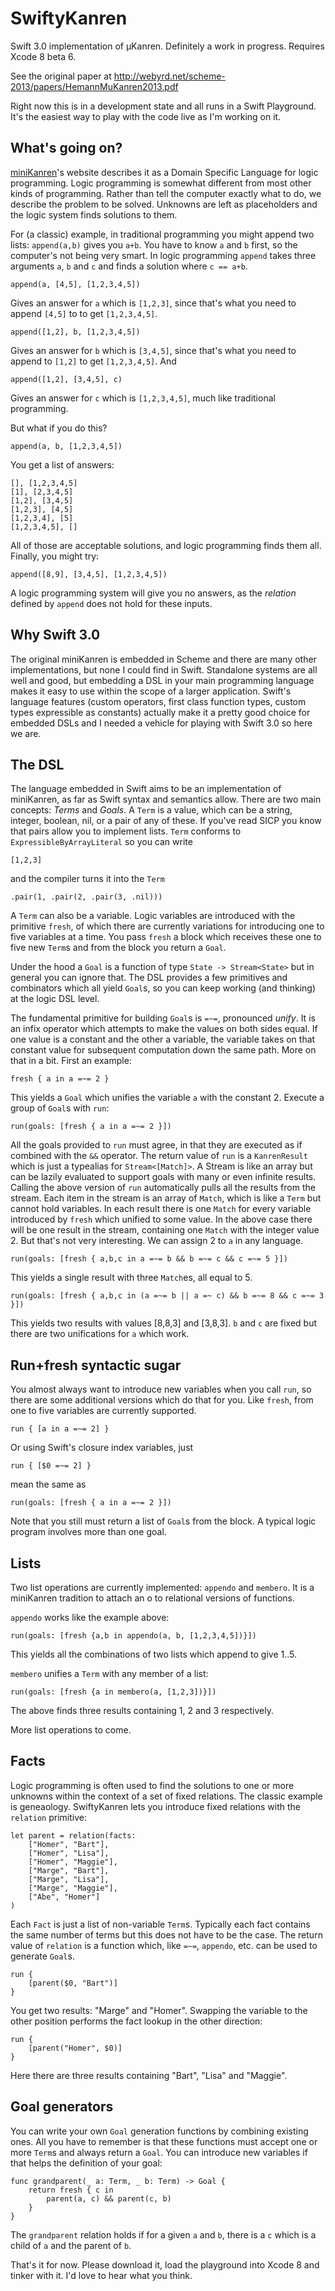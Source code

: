 # SwiftyKanren
Swift 3.0 implementation of µKanren. Definitely a work in progress. Requires Xcode 8 beta 6.

See the original paper at http://webyrd.net/scheme-2013/papers/HemannMuKanren2013.pdf

Right now this is in a development state and all runs in a Swift Playground. It's the easiest way to play with the code live as I'm working on it.

## What's going on?
[miniKanren](http://www.minikanren.org)'s website describes it as a Domain Specific Language for logic programming. Logic programming is somewhat different from most other kinds of programming. Rather than tell the computer exactly what to do, we describe the problem to be solved. Unknowns are left as placeholders and the logic system finds solutions to them.

For (a classic) example, in traditional programming you might append two lists: `append(a,b)` gives you `a+b`. You have to know `a` and `b` first, so the computer's not being very smart. In logic programming `append` takes three arguments `a`, `b` and `c` and finds a solution where `c == a+b`.

    append(a, [4,5], [1,2,3,4,5])
    
Gives an answer for `a` which is `[1,2,3]`, since that's what you need to append `[4,5]` to to get `[1,2,3,4,5]`.

    append([1,2], b, [1,2,3,4,5])
    
Gives an answer for `b` which is `[3,4,5]`, since that's what you need to append to `[1,2]` to get `[1,2,3,4,5]`. And

    append([1,2], [3,4,5], c)
    
Gives an answer for `c` which is `[1,2,3,4,5]`, much like traditional programming.

But what if you do this?

    append(a, b, [1,2,3,4,5])

You get a list of answers:

    [], [1,2,3,4,5]
    [1], [2,3,4,5]
    [1,2], [3,4,5]
    [1,2,3], [4,5]
    [1,2,3,4], [5]
    [1,2,3,4,5], []

All of those are acceptable solutions, and logic programming finds them all. Finally, you might try:

    append([8,9], [3,4,5], [1,2,3,4,5])

A logic programming system will give you no answers, as the _relation_ defined by `append` does not hold for these inputs.

## Why Swift 3.0

The original miniKanren is embedded in Scheme and there are many other implementations, but none I could find in Swift. Standalone systems are all well and good, but embedding a DSL in your main programming language makes it easy to use within the scope of a larger application. Swift's language features (custom operators, first class function types, custom types expressible as constants) actually make it a pretty good choice for embedded DSLs and I needed a vehicle for playing with Swift 3.0 so here we are.

## The DSL

The language embedded in Swift aims to be an implementation of miniKanren, as far as Swift syntax and semantics allow. There are two main concepts: _Terms_ and _Goals_. A `Term` is a value, which can be a string, integer, boolean, nil, or a pair of any of these. If you've read SICP you know that pairs allow you to implement lists. `Term` conforms to `ExpressibleByArrayLiteral` so you can write

    [1,2,3]

and the compiler turns it into the `Term`

    .pair(1, .pair(2, .pair(3, .nil)))

A `Term` can also be a variable. Logic variables are introduced with the primitive `fresh`, of which there are currently variations for introducing one to five variables at a time. You pass `fresh` a block which receives these one to five new `Term`s and from the block you return a `Goal`.

Under the hood a `Goal` is a function of type `State -> Stream<State>` but in general you can ignore that. The DSL provides a few primitives and combinators which all yield `Goal`s, so you can keep working (and thinking) at the logic DSL level.

The fundamental primitive for building `Goal`s is `=~=`, pronounced _unify_. It is an infix operator which attempts to make the values on both sides equal. If one value is a constant and the other a variable, the variable takes on that constant value for subsequent computation down the same path. More on that in a bit. First an example:

    fresh { a in a =~= 2 }

This yields a `Goal` which unifies the variable `a` with the constant 2. Execute a group of `Goal`s with `run`:

    run(goals: [fresh { a in a =~= 2 }])

All the goals provided to `run` must agree, in that they are executed as if combined with the `&&` operator. The return value of `run` is a `KanrenResult` which is just a typealias for `Stream<[Match]>`. A Stream is like an array but can be lazily evaluated to support goals with many or even infinite results. Calling the above version of `run` automatically pulls all the results from the stream. Each item in the stream is an array of `Match`, which is like a `Term` but cannot hold variables. In each result there is one `Match` for every variable introduced by `fresh` which unified to some value. In the above case there will be one result in the stream, containing one `Match` with the integer value 2. But that's not very interesting. We can assign 2 to `a` in any language.

    run(goals: [fresh { a,b,c in a =~= b && b =~= c && c =~= 5 }])

This yields a single result with three `Match`es, all equal to 5.

    run(goals: [fresh { a,b,c in (a =~= b || a =~ c) && b =~= 8 && c =~= 3 }])

This yields two results with values [8,8,3] and [3,8,3]. `b` and `c` are fixed but there are two unifications for `a` which work.

## Run+fresh syntactic sugar

You almost always want to introduce new variables when you call `run`, so there are some additional versions which do that for you. Like `fresh`, from one to five variables are currently supported.

    run { [a in a =~= 2] }

Or using Swift's closure index variables, just

    run { [$0 =~= 2] }

mean the same as

    run(goals: [fresh { a in a =~= 2 }])
    
Note that you still must return a list of `Goal`s from the block. A typical logic program involves more than one goal.

## Lists

Two list operations are currently implemented: `appendo` and `membero`. It is a miniKanren tradition to attach an o to relational versions of functions.

`appendo` works like the example above:

    run(goals: [fresh {a,b in appendo(a, b, [1,2,3,4,5])}])

This yields all the combinations of two lists which append to give 1..5.

`membero` unifies a `Term` with any member of a list:

    run(goals: [fresh {a in membero(a, [1,2,3])}])

The above finds three results containing 1, 2 and 3 respectively.

More list operations to come.

## Facts

Logic programming is often used to find the solutions to one or more unknowns within the context of a set of fixed relations. The classic example is geneaology. SwiftyKanren lets you introduce fixed relations with the `relation` primitive:

    let parent = relation(facts:
        ["Homer", "Bart"],
        ["Homer", "Lisa"],
        ["Homer", "Maggie"],
        ["Marge", "Bart"],
        ["Marge", "Lisa"],
        ["Marge", "Maggie"],
        ["Abe", "Homer"]
    )

Each `Fact` is just a list of non-variable `Term`s. Typically each fact contains the same number of terms but this does not have to be the case. The return value of `relation` is a function which, like `=~=`, `appendo`, etc. can be used to generate `Goal`s.

    run {
        [parent($0, "Bart")]
    }

You get two results: "Marge" and "Homer". Swapping the variable to the other position performs the fact lookup in the other direction:

    run {
        [parent("Homer", $0)]
    }

Here there are three results containing "Bart", "Lisa" and "Maggie".

## Goal generators

You can write your own `Goal` generation functions by combining existing ones. All you have to remember is that these functions must accept one or more `Term`s and always return a `Goal`. You can introduce new variables if that helps the definition of your goal:

    func grandparent(_ a: Term, _ b: Term) -> Goal {
        return fresh { c in
            parent(a, c) && parent(c, b)
        }
    }

The `grandparent` relation holds if for a given `a` and `b`, there is a `c` which is a child of `a` and the parent of `b`.

That's it for now. Please download it, load the playground into Xcode 8 and tinker with it. I'd love to hear what you think.





